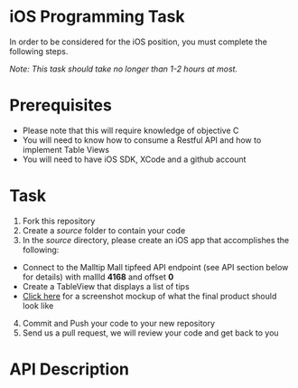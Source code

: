 iOS Programming Task
================================

In order to be considered for the iOS position, you must complete the following steps.

*Note: This task should take no longer than 1-2 hours at most.*

Prerequisites
=============

* Please note that this will require knowledge of objective C
* You will need to know how to consume a Restful API and how to implement Table Views
* You will need to have iOS SDK, XCode and a github account

Task
====

1. Fork this repository
2. Create a *source* folder to contain your code
3. In the *source* directory, please create an iOS app that accomplishes the following:
  * Connect to the Malltip Mall tipfeed API endpoint (see API section below for details) with mallId **4168** and offset **0**
  * Create a TableView that displays a list of tips
  * [Click here]() for a screenshot mockup of what the final product should look like
4. Commit and Push your code to your new repository
5. Send us a pull request, we will review your code and get back to you

API Description
===============


